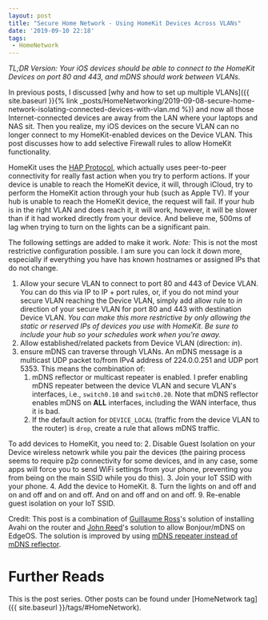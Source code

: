 ```yaml
---
layout: post
title: "Secure Home Network - Using HomeKit Devices Across VLANs"
date: '2019-09-10 22:18'
tags:
 - HomeNetwork
---
```


_TL;DR Version: Your iOS devices should be able to connect to the HomeKit Devices on port 80 and 443, and  mDNS should work between VLANs._

In previous posts, I discussed [why and how to set up multiple VLANs]({{ site.baseurl }}{% link _posts/HomeNetworking/2019-09-08-secure-home-network-isolating-connected-devices-with-vlan.md %}) and now all those Internet-connected devices are away from the LAN where your laptops and NAS sit. Then you realize, my iOS devices on the secure VLAN can no longer connect to my HomeKit-enabled devices on the Device VLAN. This post discusses how to add selective Firewall rules to allow HomeKit functionality.

HomeKit uses the [HAP Protocol](https://developer.apple.com/support/homekit-accessory-protocol/), which actually uses peer-to-peer connectivity for really fast action when you try to perform actions. If your device is unable to reach the HomeKit device, it will, through iCloud, try to perform the HomeKit action through your hub (such as Apple TV). If your hub is unable to reach the HomeKit device, the request will fail. If your hub is in the right VLAN and does reach it, it will work, however, it will be slower than if it had worked directly from your device. And believe me, 500ms of lag when trying to turn on the lights can be a significant pain.

The following settings are added to make it work. *Note:* This is not the most restrictive configuration possible. I am sure you can lock it down more, especially if everything you have has known hostnames or assigned IPs that do not change.

1. Allow your secure VLAN to connect to port 80 and 443 of Device VLAN. You can do this via IP to IP + port rules, or, if you do not mind your secure VLAN reaching the Device VLAN, simply add allow rule to *in* direction of your secure VLAN for port 80 and 443 with destination Device VLAN. _You can make this more restrictive by only allowing the static or reserved IPs of devices you use with HomeKit. Be sure to include your hub so your schedules work when you're away._
2. Allow established/related packets from Device VLAN (direction: *in*).
3. ensure mDNS can traverse through VLANs. An mDNS message is a multicast UDP packet to/from IPv4 address of 224.0.0.251 and UDP port 5353. This means the combination of:
   1. mDNS reflector or multicast repeater is enabled. I prefer enabling mDNS repeater between the device VLAN and secure VLAN's interfaces, i.e., `switch0.10` and `switch0.20`. Note that mDNS reflector enables mDNS on **ALL** interfaces, including the WAN interface, thus it is bad.
   2. If the default action for `DEVICE_LOCAL` (traffic from the device VLAN to the router) is `drop`, create a rule that allows mDNS traffic.

To add devices to HomeKit, you need to:
2. Disable Guest Isolation on your Device wireless netowrk while you pair the devices (the pairing process seems to require p2p connectivity for some devices, and in any case, some apps will force you to send WiFi settings from your phone, preventing you from being on the main SSID while you do this).
3. Join your IoT SSID with your phone.
4. Add the device to HomeKit.
8. Turn the lights on and off and on and off and on and off. And on and off and on and off.
9. Re-enable guest isolation on your IoT SSID.

Credit: This post is a combination of [Guillaume Ross](https://medium.com/@gepeto42/using-homekit-devices-across-vlans-and-subnets-aa5ae1024939)'s solution of installing Avahi on the router and [John Reed](http://leerspace.com/2015/12/20/bonjour-mdns-reflection-on-ubiquiti-edgeos/)'s solution to allow Bonjour/mDNS on EdgeOS. The solution is improved by using [mDNS repeater instead of mDNS reflector](https://www.reddit.com/r/Ubiquiti/comments/jerhab/mdns_reflector_vs_repeater/).

# Further Reads
This is the post series. Other posts can be found under [HomeNetwork tag]({{ site.baseurl }}/tags/#HomeNetwork).
